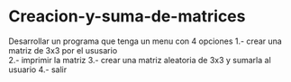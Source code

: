 # Creacion-y-suma-de-matrices
Desarrollar un programa que tenga un menu con 4 opciones 
1.- crear una matriz de 3x3 por el ususario  
2.- imprimir la matriz 
3.- crear una matriz aleatoria de 3x3 y sumarla al usuario 
4.- salir
